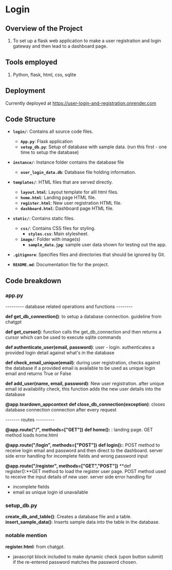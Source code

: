 # Login

## Overview of the Project
1. To set up a flask web application to make a user registration and login gateway and then lead to a dashboard page.


## Tools employed
1. Python, flask, html, css, sqlite

## Deployment
Currently deployed at https://user-login-and-registration.onrender.com

## Code Structure


- **`login/`**: Contains all source code files.
  - **`App.py`**: Flask application
  - **`setup_db.py`**: Setup of database with sample data. (run this first - one time to setup the database)
  
- **`instance/`**: Instance folder contains the database file
  - **`user_login_data.db`**: Database file holding information.

- **`templates/`**: HTML files that are served directly.
  - **`layout.html`**: Layout template for alll html files. 
  - **`home.html`**: Landing page HTML file.
  - **`register.html`**: New user registration HTML file.
  - **`dashboard.html`**: Dashboard page HTML file.

- **`static/`**: Contains static files.
  - **`css/`**: Contains CSS files for styling.
    - **`styles.css`**: Main stylesheet.
  - **`image/`**: Folder with image(s)
    - **`sample_data.jpg`**: sample user data shown for testing out the app.

- **`.gitignore`**: Specifies files and directories that should be ignored by Git.
- **`README.md`**: Documentation file for the project.

## Code breakdown

### app.py
--------- database related operations and functions --------

**def get_db_connection()**: to setup a database connection. guideline from chatgpt

**def get_cursor()**: function calls the get_db_connection and then returns a cursor which can be used to execute sqlite commands

**def authenticate_user(email, password)**: user - login. authenticates a provided login detail against what's in the database

**def check_email_unique(email)**: during user registration, checks against the database if a provided email is available to be used as unique login email and returns True or False

**def add_user(name, email, password)**: New user registration. after unique email id availability check, this function adds the new user details into the database

**@app.teardown_appcontext**
**def close_db_connection(exception)**: closes database connection connection after every request

------- routes ---------

**@app.route("/", methods=["GET"])**
**def home():** : landing page. GET method loads home.html

**@app.route("/login", methods=["POST"])**
**def login():**: POST method to receive login email and password and then direct to the dashboard. server side error handling for incomplete fields and wrong password input

**@app.route("/register", methods=["GET","POST"])**
**def register():**GET method to load the register user page. POST method used to receive the input details of new user. server side error handling for 
- incomplete fields
- email as unique login id unavailable

### setup_db.py
**create_db_and_table()**: Creates a database file and a table.
**insert_sample_data()**: Inserts sample data into the table in the database.

### notable mention
**register.html**: from chatgpt.
 - javascript block included to make dynamic check (upon button submit) if the re-entered password matches the password chosen.
